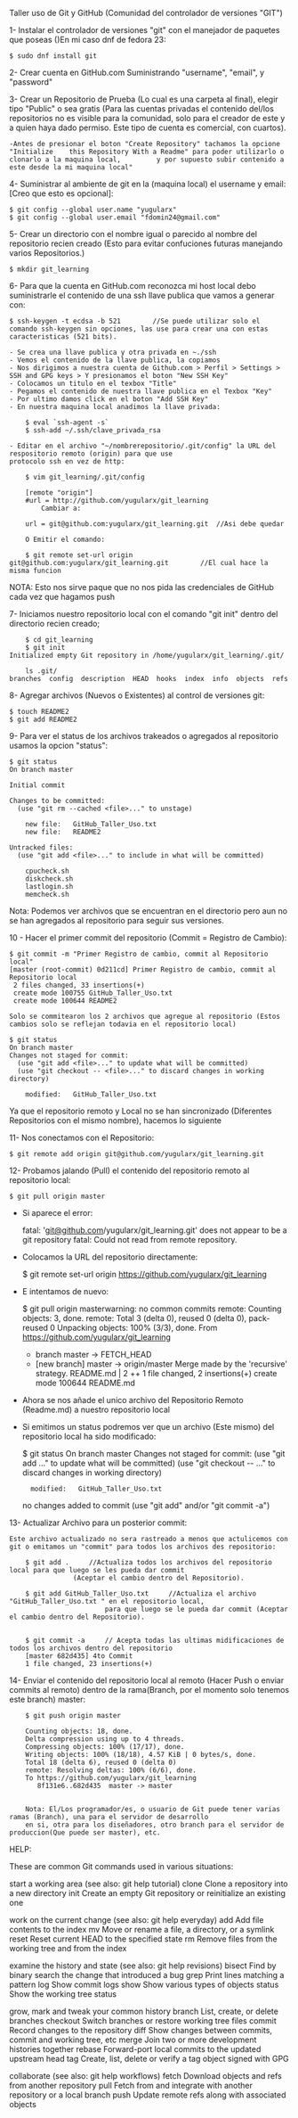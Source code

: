 Taller uso de Git y GitHub (Comunidad del controlador de versiones "GIT")

1- Instalar el controlador de versiones "git" con el manejador de paquetes que poseas ()En mi caso dnf de fedora 23:

	$ sudo dnf install git

2- Crear cuenta en GitHub.com Suministrando "username", "email", y "password"

3- Crear un Repositorio de Prueba (Lo cual es una carpeta al final), elegir tipo "Public" o sea gratis (Para las cuentas privadas el contenido del/los repositorios no es visible para la comunidad, solo para el creador de este y a quien haya dado permiso. Este tipo de cuenta es comercial, con cuartos).

	-Antes de presionar el boton "Create Repository" tachamos la opcione "Initialize 	this Repository With a Readme" para poder utilizarlo o clonarlo a la maquina local, 		y por supuesto subir contenido a este desde la mi maquina local"

4- Suministrar al ambiente de git en la (maquina local) el username y email: [Creo que esto es opcional]:

	$ git config --global user.name "yugularx"
	$ git config --global user.email "fdomin24@gmail.com"

5- Crear un directorio con el nombre igual o parecido al nombre del repositorio recien creado (Esto para evitar confuciones futuras manejando varios Repositorios.)

	$ mkdir git_learning

6- Para que la cuenta en GitHub.com reconozca mi host local debo suministrarle el contenido de una ssh llave publica que vamos a generar con:

	$ ssh-keygen -t ecdsa -b 521		//Se puede utilizar solo el comando ssh-keygen sin opciones, las use para crear una con estas caracteristicas (521 bits).

	- Se crea una llave publica y otra privada en ~./ssh
	- Vemos el contenido de la llave publica, la copiamos
	- Nos dirigimos a nuestra cuenta de Github.com > Perfil > Settings > SSH and GPG keys > Y presionamos el boton "New SSH Key"
	- Colocamos un titulo en el texbox "Title"
	- Pegamos el contenido de nuestra llave publica en el Texbox "Key"
	- Por ultimo damos click en el boton "Add SSH Key"
	- En nuestra maquina local anadimos la llave privada:
		
		$ eval `ssh-agent -s`
		$ ssh-add ~/.ssh/clave_privada_rsa
	
	- Editar en el archivo "~/nombrerepositorio/.git/config" la URL del respositorio remoto (origin) para que use 
	protocolo ssh en vez de http:

		$ vim git_learning/.git/config

		[remote "origin"]
		#url = http://github.com/yugularx/git_learning		
			Cambiar a:

 		url = git@github.com:yugularx/git_learning.git	//Asi debe quedar

		O Emitir el comando:

		$ git remote set-url origin git@github.com:yugularx/git_learning.git		//El cual hace la misma funcion

NOTA: Esto nos sirve paque que no nos pida las credenciales de GitHub cada vez que hagamos push

7- Iniciamos nuestro repositorio local con el comando "git init" dentro del directorio recien creado;

		$ cd git_learning
		$ git init
	Initialized empty Git repository in /home/yugularx/git_learning/.git/

		ls .git/
	branches  config  description  HEAD  hooks  index  info  objects  refs

8- Agregar archivos (Nuevos o Existentes) al control de versiones git:
	
	$ touch README2
	$ git add README2

9- Para ver el status de los archivos trakeados o agregados al repositorio usamos la opcion "status":

	$ git status
	On branch master

	Initial commit

	Changes to be committed:
	  (use "git rm --cached <file>..." to unstage)

		new file:   GitHub_Taller_Uso.txt
		new file:   README2

	Untracked files:
	  (use "git add <file>..." to include in what will be committed)

		cpucheck.sh
		diskcheck.sh
		lastlogin.sh
		memcheck.sh

Nota: Podemos ver archivos que se encuentran en el directorio pero aun no se han agregados al repositorio para seguir sus versiones.


10 - Hacer el primer commit del repositorio (Commit = Registro de Cambio):

	$ git commit -m "Primer Registro de cambio, commit al Repositorio local"
	[master (root-commit) 0d211cd] Primer Registro de cambio, commit al Repositorio local
	 2 files changed, 33 insertions(+)
	 create mode 100755 GitHub_Taller_Uso.txt
	 create mode 100644 README2

	Solo se commitearon los 2 archivos que agregue al repositorio (Estos cambios solo se reflejan todavia en el repositorio local)	

	$ git status
	On branch master
	Changes not staged for commit:
	  (use "git add <file>..." to update what will be committed)
	  (use "git checkout -- <file>..." to discard changes in working directory)

		modified:   GitHub_Taller_Uso.txt

Ya que el repositorio remoto y Local no se han sincronizado (Diferentes Repositorios con el mismo nombre), hacemos lo siguiente
	
11- Nos conectamos con el Repositorio:

	$ git remote add origin git@github.com/yugularx/git_learning.git

12- Probamos jalando (Pull) el contenido del repositorio remoto al repositorio local:

	$ git pull origin master

- Si aparece el error:

	fatal: 'git@github.com/yugularx/git_learning.git' does not appear to be a git repository
	fatal: Could not read from remote repository.

- Colocamos la URL del repositorio directamente:

	$ git remote set-url origin https://github.com/yugularx/git_learning

- E intentamos de nuevo:

	$ git pull origin masterwarning: no common commits
	remote: Counting objects: 3, done.
	remote: Total 3 (delta 0), reused 0 (delta 0), pack-reused 0
	Unpacking objects: 100% (3/3), done.
	From https://github.com/yugularx/git_learning
	 * branch            master     -> FETCH_HEAD
	 * [new branch]      master     -> origin/master
	Merge made by the 'recursive' strategy.
	 README.md | 2 ++
	 1 file changed, 2 insertions(+)
	 create mode 100644 README.md


- Ahora se nos añade el unico archivo del Repositorio Remoto (Readme.md) a nuestro repositorio local


- Si emitimos un status podremos ver que un archivo (Este mismo) del repositorio local ha sido modificado:
	
	$ git status
	On branch master
	Changes not staged for commit:
	  (use "git add <file>..." to update what will be committed)
	  (use "git checkout -- <file>..." to discard changes in working directory)

		modified:   GitHub_Taller_Uso.txt

	no changes added to commit (use "git add" and/or "git commit -a")


13- Actualizar Archivo para un posterior commit:

	Este archivo actualizado no sera rastreado a menos que actulicemos con git o emitamos un "commit" para todos los archivos des repositorio:

		$ git add .		//Actualiza todos los archivos del repositorio local para que luego se les pueda dar commit 
					(Aceptar el cambio dentro del Repositorio).

		$ git add GitHub_Taller_Uso.txt 	//Actualiza el archivo "GitHub_Taller_Uso.txt " en el repositorio local, 
							para que luego se le pueda dar commit (Aceptar el cambio dentro del Repositorio).


		$ git commit -a		// Acepta todas las ultimas midificaciones de todos los archivos dentro del repositorio
		[master 682d435] 4to Commit
		1 file changed, 23 insertions(+)

14- Enviar el contenido del repositorio local al remoto (Hacer Push o enviar commits al remoto) dentro de la rama(Branch, por el momento solo tenemos este branch) master:
		
		$ git push origin master
		
		Counting objects: 18, done.
		Delta compression using up to 4 threads.
		Compressing objects: 100% (17/17), done.
		Writing objects: 100% (18/18), 4.57 KiB | 0 bytes/s, done.
		Total 18 (delta 6), reused 0 (delta 0)
		remote: Resolving deltas: 100% (6/6), done.
		To https://github.com/yugularx/git_learning
		   8f131e6..682d435  master -> master


		Nota: El/Los programador/es, o usuario de Git puede tener varias ramas (Branch), una para el servidor de desarrollo
		en si, otra para los diseñadores, otro branch para el servidor de produccion(Que puede ser master), etc.



HELP:

These are common Git commands used in various situations:

start a working area (see also: git help tutorial)
   clone      Clone a repository into a new directory
   init       Create an empty Git repository or reinitialize an existing one

work on the current change (see also: git help everyday)
   add        Add file contents to the index
   mv         Move or rename a file, a directory, or a symlink
   reset      Reset current HEAD to the specified state
   rm         Remove files from the working tree and from the index

examine the history and state (see also: git help revisions)
   bisect     Find by binary search the change that introduced a bug
   grep       Print lines matching a pattern
   log        Show commit logs
   show       Show various types of objects
   status     Show the working tree status

grow, mark and tweak your common history
   branch     List, create, or delete branches
   checkout   Switch branches or restore working tree files
   commit     Record changes to the repository
   diff       Show changes between commits, commit and working tree, etc
   merge      Join two or more development histories together
   rebase     Forward-port local commits to the updated upstream head
   tag        Create, list, delete or verify a tag object signed with GPG

collaborate (see also: git help workflows)
   fetch      Download objects and refs from another repository
   pull       Fetch from and integrate with another repository or a local branch
   push       Update remote refs along with associated objects
	
